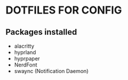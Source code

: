 # DOTFILES FOR CONFIG

## Packages installed

- alacritty
- hyprland
- hyprpaper
- NerdFont
- swaync (Notification Daemon)

